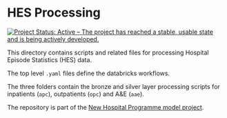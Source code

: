 # HES Processing

<!-- badges: start -->
[![Project Status: Active – The project has reached a stable, usable state and is being actively developed.](https://www.repostatus.org/badges/latest/active.svg)](https://www.repostatus.org/#active)
<!-- badges: end -->


This directory contains scripts and related files for processing Hospital Episode Statistics (HES) data.

The top level `.yaml` files define the databricks workflows. 

The three folders contain the bronze and silver layer processing scripts for inpatients (`apc`), outpatients (`opc`) and A&E (`aae`).

The repository is part of the [New Hospital Programme model project](https://connect.strategyunitwm.nhs.uk/nhp/project_information/).
